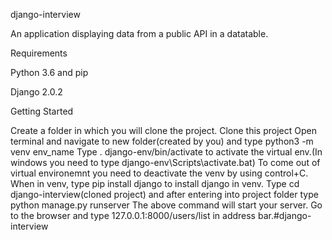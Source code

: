 django-interview

An application displaying data from a public API in a datatable.

Requirements

Python 3.6 and pip

Django 2.0.2

Getting Started

Create a folder in which you will clone the project.
Clone this project
Open terminal and navigate to new folder(created by you) and type python3 -m venv env_name
Type . django-env/bin/activate to activate the virtual env.(In windows you need to type django-env\Scripts\activate.bat)
To come out of virtual environemnt you need to deactivate the venv by using control+C.
When in venv, type pip install django to install django in venv.
Type cd django-interview(cloned project) and after entering into project folder type python manage.py runserver
The above command will start your server.
Go to the browser and type 127.0.0.1:8000/users/list in address bar.#django-interview


